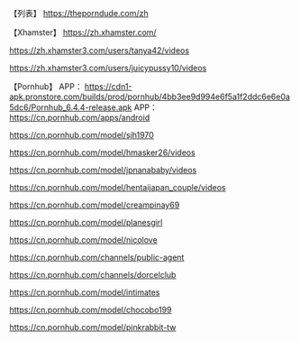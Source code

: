 【列表】
https://theporndude.com/zh

【Xhamster】
https://zh.xhamster.com/

https://zh.xhamster3.com/users/tanya42/videos

https://zh.xhamster3.com/users/juicypussy10/videos

【Pornhub】
APP：
https://cdn1-apk.pronstore.com/builds/prod/pornhub/4bb3ee9d994e6f5a1f2ddc6e6e0a5dc6/Pornhub_6.4.4-release.apk
APP：https://cn.pornhub.com/apps/android

https://cn.pornhub.com/model/sjh1970

https://cn.pornhub.com/model/hmasker26/videos

https://cn.pornhub.com/model/jpnanababy/videos

https://cn.pornhub.com/model/hentaijapan_couple/videos

https://cn.pornhub.com/model/creampinay69

https://cn.pornhub.com/model/planesgirl

https://cn.pornhub.com/model/nicolove

https://cn.pornhub.com/channels/public-agent

https://cn.pornhub.com/channels/dorcelclub

https://cn.pornhub.com/model/intimates

https://cn.pornhub.com/model/chocobo199

https://cn.pornhub.com/model/pinkrabbit-tw
